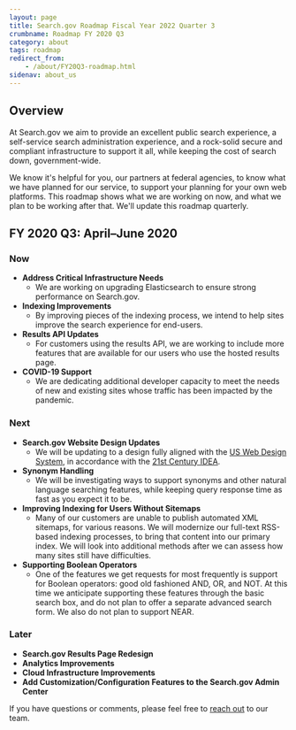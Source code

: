 ```yaml
---
layout: page
title: Search.gov Roadmap Fiscal Year 2022 Quarter 3
crumbname: Roadmap FY 2020 Q3
category: about
tags: roadmap
redirect_from:
    - /about/FY20Q3-roadmap.html
sidenav: about_us
---
```


## Overview

At Search.gov we aim to provide an excellent public search experience, a self-service search administration experience, and a rock-solid secure and compliant infrastructure to support it all, while keeping the cost of search down, government-wide.

We know it's helpful for you, our partners at federal agencies, to know what we have planned for our service, to support your planning for your own web platforms. This roadmap shows what we are working on now, and what we plan to be working after that. We'll update this roadmap quarterly.

## FY 2020 Q3: April&ndash;June 2020

### Now

* **Address Critical Infrastructure Needs**
  * We are working on upgrading Elasticsearch to ensure strong performance on Search.gov.
* **Indexing Improvements**
  * By improving pieces of the indexing process, we intend to help sites improve the search experience for end-users.
* **Results API Updates**
  * For customers using the results API, we are working to include more features that are available for our users who use the hosted results page.
* **COVID-19 Support**
  * We are dedicating additional developer capacity to meet the needs of new and existing sites whose traffic has been impacted by the pandemic.

### Next

* **Search.gov Website Design Updates**
  * We will be updating to a design fully aligned with the [US Web Design System](https://designsystem.digital.gov/), in accordance with the [21st Century IDEA](https://digital.gov/resources/21st-century-integrated-digital-experience-act/).
* **Synonym Handling**
  * We will be investigating ways to support synonyms and other natural language searching features, while keeping query response time as fast as you expect it to be.
* **Improving Indexing for Users Without Sitemaps**
  * Many of our customers are unable to publish automated XML sitemaps, for various reasons. We will modernize our full-text RSS-based indexing processes, to bring that content into our primary index. We will look into additional methods after we can assess how many sites still have difficulties.
* **Supporting Boolean Operators**
  * One of the features we get requests for most frequently is support for Boolean operators: good old fashioned AND, OR, and NOT. At this time we anticipate supporting these features through the basic search box, and do not plan to offer a separate advanced search form. We also do not plan to support NEAR.

### Later

* **Search.gov Results Page Redesign**
* **Analytics Improvements**
* **Cloud Infrastructure Improvements**
* **Add Customization/Configuration Features to the Search.gov Admin Center**


If you have questions or comments, please feel free to [reach out](mailto:search@gsa.gov) to our team.